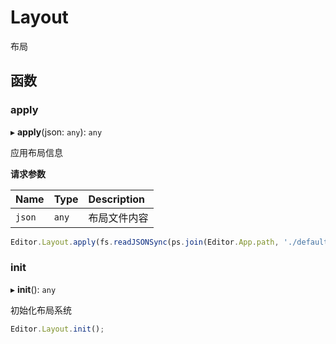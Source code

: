# Layout

布局

## 函数

### apply

▸ **apply**(json: `any`): `any`

应用布局信息

**请求参数**

| Name   | Type  | Description  |
| :----- | :---- | :----------- |
| `json` | `any` | 布局文件内容 |

```typescript
Editor.Layout.apply(fs.readJSONSync(ps.join(Editor.App.path, './default.json')));
```

### init

▸ **init**(): `any`

初始化布局系统

```typescript
Editor.Layout.init();
```
